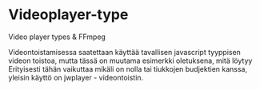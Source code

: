 # Videoplayer-type
Video player types &amp; FFmpeg 

Videontoistamisessa saatettaan käyttää tavallisen javascript tyyppisen videon toistoa, mutta tässä on muutama esimerkki oletuksena, mitä löytyy
Erityisesti tähän vaikuttaa mikäli on nolla tai tiukkojen budjektien kanssa, yleisin käyttö on jwplayer - videontoistin.
